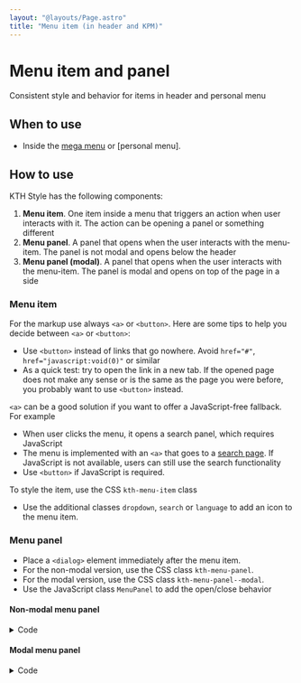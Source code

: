 ```yaml
---
layout: "@layouts/Page.astro"
title: "Menu item (in header and KPM)"
---
```


# Menu item and panel

<p class="lead">Consistent style and behavior for items in header and personal menu</p>

## When to use

- Inside the [mega menu](/style/en/components/mega-menu.md) or [personal menu].

## How to use

KTH Style has the following components:

1. **Menu item**. One item inside a menu that triggers an action when user interacts with it. The action can be opening a panel or something different
2. **Menu panel**. A panel that opens when the user interacts with the menu-item. The panel is not modal and opens below the header
3. **Menu panel (modal)**. A panel that opens when the user interacts with the menu-item. The panel is modal and opens on top of the page in a side

### Menu item

For the markup use always `<a>` or `<button>`. Here are some tips to help you decide between `<a>` or `<button>`:

- Use `<button>` instead of links that go nowhere. Avoid `href="#"`, `href="javascript:void(0)"` or similar
- As a quick test: try to open the link in a new tab. If the opened page does not make any sense or is the same as the page you were before, you probably want to use `<button>` instead.

`<a>` can be a good solution if you want to offer a JavaScript-free fallback. For example

- When user clicks the menu, it opens a search panel, which requires JavaScript
- The menu is implemented with an `<a>` that goes to a [search page](https://kth.se/sok). If JavaScript is not available, users can still use the search functionality
- Use `<button>` if JavaScript is required.

To style the item, use the CSS `kth-menu-item` class

- Use the additional classes `dropdown`, `search` or `language` to add an icon to the menu item.

### Menu panel

- Place a `<dialog>` element immediately after the menu item.
- For the non-modal version, use the CSS class `kth-menu-panel`.
- For the modal version, use the CSS class `kth-menu-panel--modal`.
- Use the JavaScript class `MenuPanel` to add the open/close behavior

#### Non-modal menu panel

<details>
<summary>Code</summary>
<div>

```html
<div id="container">
  <button class="kth-menu-item">...</button>
  <dialog class="kth-header-panel">
    <div class="kth-header-panel__container">
      <button class="kth-button close">
        <span class="kth-visually-hidden">Close</span>
      </button>
      <div class="kth-header-panel__content">Lorem ipsum</div>
    </div>
  </dialog>
</div>
```

```scss
@use "@kth/style/scss/compoments/menu-item";
@use "@kth/style/scss/compoments/menu-panel";
```

```js
import { MenuPanel } from "@kth/style";
MenuPanel.init(
  // This first argument is the common container for the menus.
  // When user focus outside of it, all menu panels are closed
  document.querySelector("#container"),

  // This can be more than one menu items
  document.querySelectorAll(".kth-menu-item"),
);
```

</div>
</details>

#### Modal menu panel

<details><summary>Code</summary>
<div>

```html
<div id="container">
  <button class="kth-menu-item">...</button>
  <dialog class="kth-header-panel">
    <div class="kth-header-panel__container">
      <button class="kth-button close">
        <span class="kth-visually-hidden">Close</span>
      </button>
      <div class="kth-header-panel__content">Lorem ipsum</div>
    </div>
  </dialog>
</div>
```

```scss
@use "@kth/style/scss/compoments/menu-item";
@use "@kth/style/scss/compoments/menu-panel";
```

```js
import { MenuPanel } from "@kth/style";
MenuPanel.initModal(
  // This first argument is the common container for the menus.
  // When user focus outside of it, all menu panels are closed
  document.querySelector("#container"),

  // This can be more than one menu items
  document.querySelectorAll(".kth-menu-item"),
);
```

</div>
</details>
